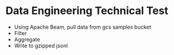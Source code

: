 # Data Engineering Technical Test

<ul>
  <li>Using Apache Beam, pull data from gcs samples bucket</li>
  <li>Filter</li>
  <li>Aggregate</li>
  <li>Write to gzipped jsonl</li>
</ul>
